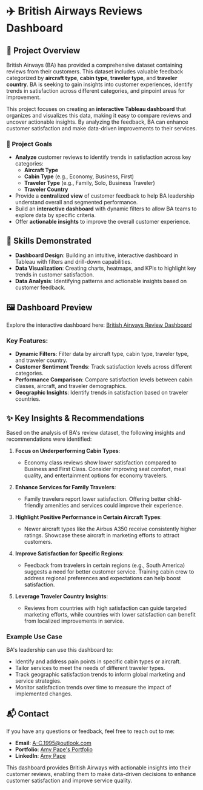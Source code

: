 # ✈️ British Airways Reviews Dashboard

## 🚀 Project Overview

British Airways (BA) has provided a comprehensive dataset containing reviews from their customers. This dataset includes valuable feedback categorized by **aircraft type**, **cabin type**, **traveler type**, and **traveler country**. BA is seeking to gain insights into customer experiences, identify trends in satisfaction across different categories, and pinpoint areas for improvement.

This project focuses on creating an **interactive Tableau dashboard** that organizes and visualizes this data, making it easy to compare reviews and uncover actionable insights. By analyzing the feedback, BA can enhance customer satisfaction and make data-driven improvements to their services.

### 🎯 Project Goals
- **Analyze** customer reviews to identify trends in satisfaction across key categories:
  - **Aircraft Type**
  - **Cabin Type** (e.g., Economy, Business, First)
  - **Traveler Type** (e.g., Family, Solo, Business Traveler)
  - **Traveler Country**
- Provide a **centralized view** of customer feedback to help BA leadership understand overall and segmented performance.
- Build an **interactive dashboard** with dynamic filters to allow BA teams to explore data by specific criteria.
- Offer **actionable insights** to improve the overall customer experience.

## 🔧 Skills Demonstrated
- **Dashboard Design**: Building an intuitive, interactive dashboard in Tableau with filters and drill-down capabilities.
- **Data Visualization**: Creating charts, heatmaps, and KPIs to highlight key trends in customer satisfaction.
- **Data Analysis**: Identifying patterns and actionable insights based on customer feedback.

## 🖼 Dashboard Preview
Explore the interactive dashboard here: [British Airways Review Dashboard](https://public.tableau.com/app/profile/amy.pape/viz/BritishAirwaysReviewDashboard_17387826696400/Dashboard1?publish=yes)

### Key Features:
- **Dynamic Filters**: Filter data by aircraft type, cabin type, traveler type, and traveler country.
- **Customer Sentiment Trends**: Track satisfaction levels across different categories.
- **Performance Comparison**: Compare satisfaction levels between cabin classes, aircraft, and traveler demographics.
- **Geographic Insights**: Identify trends in satisfaction based on traveler countries.

## ✨ Key Insights & Recommendations
Based on the analysis of BA's review dataset, the following insights and recommendations were identified:

1. **Focus on Underperforming Cabin Types**:  
   - Economy class reviews show lower satisfaction compared to Business and First Class. Consider improving seat comfort, meal quality, and entertainment options for economy travelers.
   
2. **Enhance Services for Family Travelers**:  
   - Family travelers report lower satisfaction. Offering better child-friendly amenities and services could improve their experience.

3. **Highlight Positive Performance in Certain Aircraft Types**:  
   - Newer aircraft types like the Airbus A350 receive consistently higher ratings. Showcase these aircraft in marketing efforts to attract customers.

4. **Improve Satisfaction for Specific Regions**:  
   - Feedback from travelers in certain regions (e.g., South America) suggests a need for better customer service. Training cabin crew to address regional preferences and expectations can help boost satisfaction.

5. **Leverage Traveler Country Insights**:  
   - Reviews from countries with high satisfaction can guide targeted marketing efforts, while countries with lower satisfaction can benefit from localized improvements in service.

### Example Use Case
BA's leadership can use this dashboard to:
- Identify and address pain points in specific cabin types or aircraft.
- Tailor services to meet the needs of different traveler types.
- Track geographic satisfaction trends to inform global marketing and service strategies.
- Monitor satisfaction trends over time to measure the impact of implemented changes.

## 📬 Contact
If you have any questions or feedback, feel free to reach out to me:

- **Email**: [A-C.1995@outlook.com](mailto:A-C.1995@outlook.com)
- **Portfolio**: [Amy Pape's Portfolio](https://nickel-firewall-ddd.notion.site/Portfolio-11c9fd87eec380a48e67c782aa452c7a?pvs=74)
- **LinkedIn**: [Amy Pape](https://www.linkedin.com/in/amy-pape-0296592b2/)

This dashboard provides British Airways with actionable insights into their customer reviews, enabling them to make data-driven decisions to enhance customer satisfaction and improve service quality.
```
